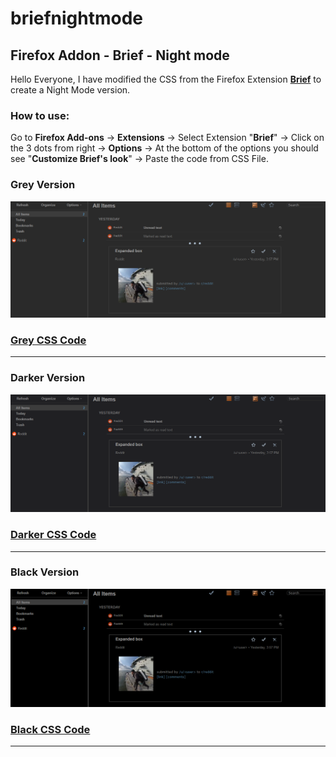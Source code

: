 # briefnightmode
## Firefox Addon - Brief - Night mode

Hello Everyone,
I have modified the CSS from the Firefox Extension **[Brief](https://addons.mozilla.org/en-US/firefox/addon/brief/)** to create a Night Mode version.

### How to use:
Go to **Firefox Add-ons** -> **Extensions** -> Select Extension "**Brief**" -> Click on the 3 dots from right -> **Options** -> At the bottom of the options you should see "**Customize Brief's look**" -> Paste the code from CSS File.

### Grey Version
![briefnightmode - Grey](briefnightmode%20-%20Grey.png)

### [Grey CSS Code](https://raw.githubusercontent.com/luprobert/briefnightmode/master/briefnightmode%20-%20Grey%20CSS.txt  "Grey CSS File")

------------------------------------------------------------------------------------------------------------------
### Darker Version
![briefnightmode - Darker](briefnightmode%20-%20Darker.png)

### [Darker CSS Code](https://raw.githubusercontent.com/luprobert/briefnightmode/master/briefnightmode%20-%20Darker%20CSS.txt "Darker CSS File")

------------------------------------------------------------------------------------------------------------------
### Black Version
![briefnightmode - Black](briefnightmode%20-%20Black.png)

### [Black CSS Code](https://raw.githubusercontent.com/luprobert/briefnightmode/master/briefnightmode%20-%20Black%20CSS.txt "Black CSS File")

------------------------------------------------------------------------------------------------------------------
